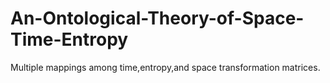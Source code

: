 # An-Ontological-Theory-of-Space-Time-Entropy
Multiple mappings among time,entropy,and space transformation matrices.
